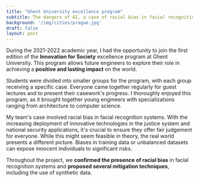 ```yaml
---
title: "Ghent University excellence program"
subtitle: The dangers of AI, a case of racial bias in facial recognition systems.
background: '/img/cities/prague.jpg'
draft: false
layout: post
---
```


During the 2021-2022 academic year, I had the opportunity to join the first edition of the **Innovation for Society** excellence program at Ghent University. This program allows future engineers to explore their role in achieving a **positive and lasting impact** on the world.

Students were divided into smaller groups for the program, with each group receiving a specific case. Everyone came together regularly for guest lectures and to present their casework's progress. I thoroughly enjoyed this program, as it brought together young engineers with specializations ranging from architecture to computer science.


My team's case involved racial bias in facial recognition systems. With the increasing deployment of innovative technologies in the justice system and national security applications, it's crucial to ensure they offer fair judgement for everyone. While this might seem feasible in theory, the real world presents a different picture. Biases in training data or unbalanced datasets can expose innocent individuals to significant risks.

Throughout the project, we **confirmed the presence of racial bias** in facial recognition systems and **proposed several mitigation techniques**, including the use of synthetic data.
